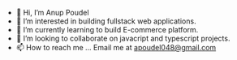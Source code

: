 - 👋 Hi, I’m Anup Poudel
- 👀 I’m interested in building fullstack web applications.
- 🌱 I’m currently learning to build E-commerce platform. 
- 💞️ I’m looking to collaborate on javacript and typescript projects.
- 📫 How to reach me ... Email me at apoudel048@gmail.com

<!---
anup-an/anup-an is a ✨ special ✨ repository because its `README.md` (this file) appears on your GitHub profile.
You can click the Preview link to take a look at your changes.
--->
